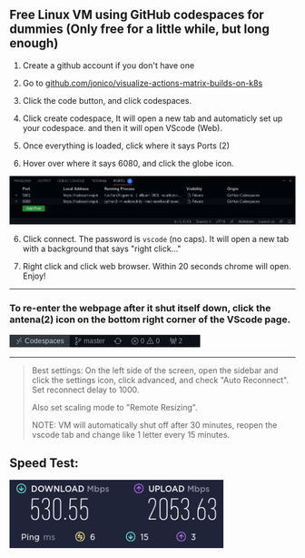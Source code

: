 ## Free Linux VM using GitHub codespaces for dummies (Only free for a little while, but long enough)


1. Create a github account if you don't have one

2. Go to [github.com/jonico/visualize-actions-matrix-builds-on-k8s](https://github.com/jonico/visualize-actions-matrix-builds-on-k8s)

3. Click the code button, and click codespaces.

4. Click create codespace, It will open a new tab and automaticly set up your codespace. and then it will open VScode (Web).

4. Once everything is loaded, click where it says Ports (2)

5. Hover over where it says 6080, and click the globe icon.

<img src="https://github.com/RadioactivePotato/ReadmeFiles/blob/main/Screenshot%202022-12-24%2013.10.07.png">

6. Click connect. The password is `vscode` (no caps). It will open a new tab with a background that says "right click..."

7. Right click and click web browser. Within 20 seconds chrome will open. Enjoy!

---

### To re-enter the webpage after it shut itself down, click the antena(2) icon on the bottom right corner of the VScode page.

<img src="https://github.com/RadioactivePotato/ReadmeFiles/blob/main/Screenshot%202022-12-24%2013.10.34.png">

---

> Best settings: 
> On the left side of the screen, open the sidebar and click the settings icon, click advanced, and check "Auto Reconnect". Set reconnect delay to 1000. 
> 
> Also set scaling mode to "Remote Resizing". 
> 
> NOTE: VM will automatically shut off after 30 minutes, reopen the vscode tab and change like 1 letter every 15 minutes.

## Speed Test:

<img src="https://github.com/RadioactivePotato/ReadmeFiles/blob/main/Screenshot%202022-12-24%2013.22.21.png">
